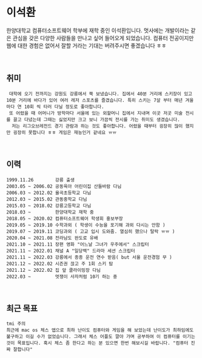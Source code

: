 # 이석환 


한양대학교 컴퓨터소프트웨어 학부에 재학 중인 이석환입니다. 멋사에는 개발이라는 같은 관심을 갖은 다양한 사람들을 만나고 싶어 들어오게 되었습니다. 컴퓨터 전공이지만 웹에 대한 경험은 없어서 잘할 거라는 기대는 버려주시면 좋겠습니다 ㅎㅎ 

<br>

## 취미
     대학에 오기 전까지는 강원도 강릉에서 쭉 보냈습니다. 집에서 40분 거리에 스키장이 있고 10분 거리에 바다가 있어 여러 레저 스포츠를 즐겼습니다. 특히 스키는 7살 부터 매년 겨울마다 연 10회 씩 타러 다닐 정도로 좋아합니다. 
     또 어렸을 때 어머니가 방학마다 서울에 있는 외할머니 집에서 지내며 이곳 저곳 미술 전시를 끌고 다녔는데 그때는 싫었지만 크고 보니 가끔씩 전시를 가는 취미도 생겼습니다. 
      저는 리그오브레전드 경기 관람과 하는 것도 좋아합니다. 어렸을 때부터 굉장히 많이 했지만 굉장히 못합니다 ㅎㅎ 게임은 재능인거 같네요 ㅠㅠ

<br>

## 이력
    1999.11.26        강릉 출생
    2003.05 ~ 2006.02 공동육아 어린이집 산들바람 다님
    2006.03 ~ 2012.02 율곡초등학교 다님
    2012.03 ~ 2015.02 관동중학교 다님
    2015.03 ~ 2018.02 강릉고등학교 다님    
    2018.03 ~         한양대학교 재학 중
    2018.05 ~ 2020.02 컴퓨터소프트웨어 학생회 홍보부장
    2019.05 ~ 2019.10 수학과외 ( 학생이 수능을 포기해 과외 다시는 안함 )
    2019.07 ~ 2019.11 코딩과외 ( 고교 입시 도와줌. 열심히 했으나 탈락 ㅠㅠ )
    2020.04 ~ 2021.08 전라남도 완도로 유배
    2021.10 ~ 2021.11 장편 영화 "어느날 그녀가 우주에서" 스크립터
    2021.11 ~ 2022.01 채널 A "일당백" 드라마 세션 스크립터
    2021.11 ~ 2022.03 강릉에서 종종 운전 연수 받음( but 서울 운전경험 무 )
    2021.12 ~ 2022.02 시즌권 끊고 주 1회 스키 탐
    2021.12 ~ 2022.02 집 앞 클라이밍장 다님
    2022.03 ~         멋쟁이 사자처럼 10기 하는 중
     
<br>

## 최근 목표
    tmi 주의
    최근에 mac os 체스 앱으로 최하 난이도 컴퓨터와 게임을 해 보았는데 난이도가 최하임에도 불구하고 이길 수가 없었습니다. 그래서 체스 어플도 깔아 가며 공부하여 이 컴퓨터를 이기는 것이 목표입니다. 혹시 체스 좀 한다고 하는 분 있으면 한번 해보시길 바랍니다. "컴퓨터 진짜 잘합니다"